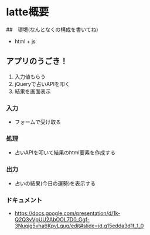 # latte概要

##　環境(なんとなくの構成を書いてね)

* html + js

## アプリのうごき！
1. 入力値もらう 
2. jQueryで占いAPIを叩く
3. 結果を画面表示

### 入力

* フォームで受け取る

### 処理

* 占いAPIを叩いて結果のhtml要素を作成する

### 出力

* 占いの結果(今日の運勢)を表示する

### ドキュメント
* https://docs.google.com/presentation/d/1k-Q2Q3vVpUU2AbOOL7D0_Ggf-3Nuqig5vha6KpvLgug/edit#slide=id.g15edda3d1f_1_0